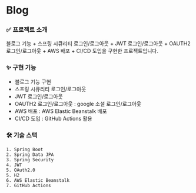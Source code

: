 # Blog

### ✅ 프로젝트 소개
블로그 기능 + 스프링 시큐리티 로그인/로그아웃 + JWT 로그인/로그아웃 + OAUTH2 로그인/로그아웃 + AWS 배포 + CI/CD 도입을 구현한 프로젝트입니다.

### ✨ 구현 기능
- 블로그 기능 구현
- 스프링 시큐리티  로그인/로그아웃
- JWT 로그인/로그아웃
- OAUTH2 로그인/로그아웃 : google 소셜 로그인/로그아웃
- AWS 배포 : AWS Elastic Beanstalk 배포
- CI/CD 도입 : GitHub Actions 활용

### 🛠 기술 스택
 ```
1. Spring Boot
2. Spring Data JPA
3. Spring Security
4. JWT
5. OAuth2.0
5. H2
6. AWS Elastic Beanstalk
7. GitHub Actions
 ```
